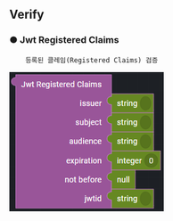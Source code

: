 ## Verify

### ● Jwt Registered Claims

        등록된 클레임(Registered Claims) 검증
        
![](../../../../../img/assets/image%20%28320%29.png)

